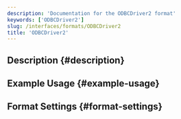 ```yaml
---
description: 'Documentation for the ODBCDriver2 format'
keywords: ['ODBCDriver2']
slug: /interfaces/formats/ODBCDriver2
title: 'ODBCDriver2'
---
```


## Description \{#description}

## Example Usage \{#example-usage}

## Format Settings \{#format-settings}